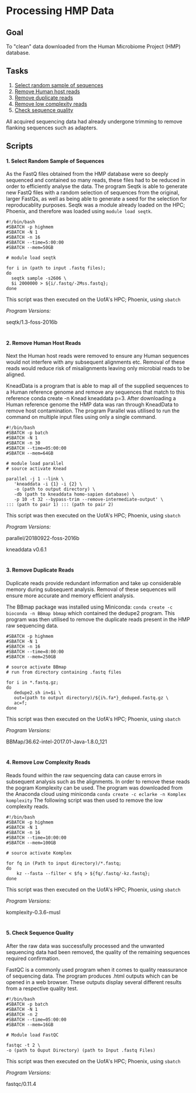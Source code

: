 Processing HMP Data
===================

## Goal
To "clean" data downloaded from the Human Microbiome Project (HMP) database.

## Tasks
 1. [Select random sample of sequences](https://github.com/brady-welsh/campy-perio/blob/master/1_Processing/Processing-HMP-Data.md#1-select-random-sample-of-sequences)
 2. [Remove Human host reads](https://github.com/brady-welsh/campy-perio/blob/master/1_Processing/Processing-HMP-Data.md#2-remove-human-host-reads)
 3. [Remove duplicate reads](https://github.com/brady-welsh/campy-perio/blob/master/1_Processing/Processing-HMP-Data.md#3-remove-duplicate-reads)
 4. [Remove low complexity reads](https://github.com/brady-welsh/campy-perio/blob/master/1_Processing/Processing-HMP-Data.md#4-remove-low-complexity-reads)
 5. [Check sequence quality](https://github.com/brady-welsh/campy-perio/blob/master/1_Processing/Processing-HMP-Data.md#5-check-sequence-quality)
 
 All acquired sequencing data had already undergone trimming to remove flanking sequences such as adapters.
 
## Scripts
#### 1. Select Random Sample of Sequences
As the FastQ files obtained from the HMP database were so deeply sequenced and contained so many reads, these files had to be reduced in order to efficiently analyse the data. The program Seqtk is able to generate new FastQ files with a random selection of sequences from the original, larger FastQs, as well as being able to generate a seed for the selection for reproducablity purposes.
Seqtk was a module already loaded on the HPC; Phoenix, and therefore was loaded using `module load seqtk`.

    #!/bin/bash
    #SBATCH -p highmem
    #SBATCH -N 1
    #SBATCH -n 16
    #SBATCH --time=5:00:00
    #SBATCH --mem=50GB
    
    # module load seqtk
    
    for i in (path to input .fastq files);
    do
      seqtk sample -s2606 \
      $i 2000000 > ${i/.fastq/-2Mss.fastq};
    done
This script was then executed on the UofA's HPC; Phoenix, using `sbatch`

*Program Versions:*

seqtk/1.3-foss-2016b
#
#### 2. Remove Human Host Reads
Next the Human host reads were removed to ensure any Human sequences would not interfere with any subsequent alignments etc. Removal of these reads would reduce risk of misalignments leaving only microbial reads to be aligned.

KneadData is a program that is able to map all of the supplied sequences to a Human reference genome and remove any sequences that match to this reference conda create -n Knead kneaddata p=3. After downloading a Human reference genome the HMP data was ran through KneadData to remove host contamination. The program Parallel was utilised to run the command on multiple input files using only a single command.

    #!/bin/bash
    #SBATCH -p batch
    #SBATCH -N 1
    #SBATCH -n 30
    #SBATCH --time=05:00:00
    #SBATCH --mem=64GB
   
    # module load parallel
    # source activate Knead
    
    parallel -j 1 --link \
       'kneaddata -i {1} -i {2} \
       -o (path to output directory) \
       -db (path to kneaddata homo-sapien database) \
       -p 10 -t 32 --bypass-trim --remove-intermediate-output' \
    ::: (path to pair 1) ::: (path to pair 2)

This script was then executed on the UofA's HPC; Phoenix, using `sbatch`

*Program Versions:*

parallel/20180922-foss-2016b

kneaddata v0.6.1
#
#### 3. Remove Duplicate Reads
Duplicate reads provide redundant information and take up considerable memory during subsequent analysis. Removal of these sequences will ensure more accurate and memory efficient analysis.

The BBmap package was installed using Miniconda:
`conda create -c bioconda -n BBmap bbmap`
which contained the dedupe2 program. This program was then utilised to remove the duplicate reads present in the HMP raw sequencing data.

    #SBATCH -p highmem
    #SBATCH -N 1
    #SBATCH -n 16
    #SBATCH --time=8:00:00
    #SBATCH --mem=250GB
    
    # source activate BBmap
    # run from directory containing .fastq files
    
    for i in *.fastq.gz;
    do 
       dedupe2.sh in=$i \
       out=(path to output directory)/${i%.fa*}_deduped.fastq.gz \
       ac=f; 
    done

This script was then executed on the UofA's HPC; Phoenix, using `sbatch`


*Program Versions:*

BBMap/36.62-intel-2017.01-Java-1.8.0_121
#
#### 4. Remove Low Complexity Reads
Reads found within the raw sequencing data can cause errors in subsequent analysis such as the alignments. In order to remove these reads the pogram Komplexity can be used. The program was downloaded from the Anaconda cloud using miniconda `conda create -c eclarke -n Komplex komplexity`
The following script was then used to remove the low complexity reads.

    #!/bin/bash
    #SBATCH -p highmem
    #SBATCH -N 1
    #SBATCH -n 16
    #SBATCH --time=10:00:00
    #SBATCH --mem=100GB
    
    # source activate Komplex
    
    for fq in (Path to input directory)/*.fastq;
    do
        kz --fasta --filter < $fq > ${fq/.fastq/-kz.fastq};
    done

This script was then executed on the UofA's HPC; Phoenix, using `sbatch`

*Program Versions:*

komplexity-0.3.6-musl
#
#### 5. Check Sequence Quality
After the raw data was successfully processed and the unwanted sequencing data had been removed, the quality of the remaining sequences required confirmation.

FastQC is a commonly used program when it comes to quality reassurance of sequencing data. The program produces .html outputs which can be opened in a web browser. These outputs display several different results from a respective quality test.

    #!/bin/bash
    #SBATCH -p batch
    #SBATCH -N 1
    #SBATCH -n 2
    #SBATCH --time=05:00:00
    #SBATCH --mem=16GB

    # Module load FastQC
   
    fastqc -t 2 \
    -o (path to Ouput Directory) (path to Input .fastq Files)
This script was then executed on the UofA's HPC; Phoenix, using `sbatch`


*Program Versions:*

fastqc/0.11.4
#
